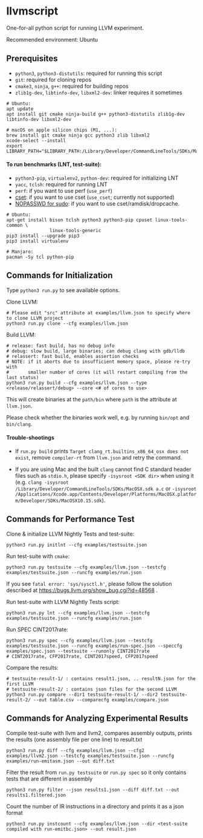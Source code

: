 # llvmscript

One-for-all python script for running LLVM experiment.

Recommended environment: Ubuntu

## Prerequisites

- `python3`, `python3-distutils`: required for running this script
- `git`: required for cloning repos
- `cmake3`, `ninja`, `g++`: required for building repos
- `zlib1g-dev`, `libtinfo-dev`, `libxml2-dev`: linker requires it sometimes

```
# Ubuntu:
apt update
apt install git cmake ninja-build g++ python3-distutils zlib1g-dev libtinfo-dev libxml2-dev

# macOS on apple silicon chips (M1, ...):
brew install git cmake ninja gcc python3 zlib libxml2
xcode-select --install
export LIBRARY_PATH="$LIBRARY_PATH:/Library/Developer/CommandLineTools/SDKs/MacOSX.sdk/usr/lib"
```

#### To run benchmarks (LNT, test-suite):

- `python3-pip`, `virtualenv2`, `python-dev`: required for initializing LNT
- `yacc`, `tclsh`: required for running LNT
- `perf`: if you want to use perf (`use_perf`)
- [cset](https://stackoverflow.com/questions/11111852/how-to-shield-a-cpu-from-the-linux-scheduler-prevent-it-scheduling-threads-onto): if you want to use cset (`use_cset`; currently not supported)
- [NOPASSWD for sudo](https://askubuntu.com/questions/147241/execute-sudo-without-password): if you want to use cset/ramdisk/dropcache.

```
# Ubuntu:
apt-get install bison tclsh python3 python3-pip cpuset linux-tools-common \
                linux-tools-generic
pip3 install --upgrade pip3
pip3 install virtualenv

# Manjaro:
pacman -Sy tcl python-pip
```


## Commands for Initialization

Type `python3 run.py` to see available options.

Clone LLVM:
```
# Please edit "src" attribute at examples/llvm.json to specify where to clone LLVM project
python3 run.py clone --cfg examples/llvm.json
```

Build LLVM:
```
# release: fast build, has no debug info
# debug: slow build, large binaries; can debug clang with gdb/lldb
# relassert: fast build, enables assertion checks
# NOTE: if it aborts due to insufficient memory space, please re-try with
#       smaller number of cores (it will restart compiling from the last status)
python3 run.py build --cfg examples/llvm.json --type <release/relassert/debug> --core <# of cores to use>
```

This will create binaries at the `path/bin` where `path` is the attribute at `llvm.json`.

Please check whether the binaries work well, e.g. by running `bin/opt` and `bin/clang`.

#### Trouble-shootings

- If `run.py build` prints `Target clang_rt.builtins_x86_64_osx does not exist`, remove `compiler-rt` from `llvm.json` and retry the command.

- If you are using Mac and the built `clang` cannot find C standard header files such as `stdio.h`, please specify `-isysroot <SDK dir>` when using it (e.g. `clang -isysroot  /Library/Developer/CommandLineTools/SDKs/MacOSX.sdk a.c` or `-isysroot /Applications/Xcode.app/Contents/Developer/Platforms/MacOSX.platform/Developer/SDKs/MacOSX10.15.sdk`).


## Commands for Performance Test

Clone & initialize LLVM Nightly Tests and test-suite:
```
python3 run.py initlnt --cfg examples/testsuite.json
```

Run test-suite with `cmake`:
```
python3 run.py testsuite --cfg examples/llvm.json --testcfg examples/testsuite.json --runcfg examples/run.json
```

If you see `fatal error: 'sys/sysctl.h'`, please follow the solution described at https://bugs.llvm.org/show_bug.cgi?id=48568 .

Run test-suite with LLVM Nightly Tests script:
```
python3 run.py lnt --cfg examples/llvm.json --testcfg examples/testsuite.json --runcfg examples/run.json
```

Run SPEC CINT2017rate:
```
python3 run.py spec --cfg examples/llvm.json --testcfg examples/testsuite.json --runcfg examples/run-spec.json --speccfg examples/spec.json --testsuite --runonly CINT2017rate
# CINT2017rate, CFP2017rate, CINT2017speed, CFP2017speed
```

Compare the results:
```
# testsuite-result-1/ : contains result1.json, .. resultN.json for the first LLVM
# testsuite-result-2/ : contains json files for the second LLVM
python3 run.py compare --dir1 testsuite-result-1/ --dir2 testsuite-result-2/ --out table.csv --comparecfg examples/compare.json
```

## Commands for Analyzing Experimental Results

Compile test-suite with llvm and llvm2, compares assembly outputs, prints the results (one assembly file per one line) to result.txt
```
python3 run.py diff --cfg examples/llvm.json --cfg2 examples/llvm2.json --testcfg examples/testsuite.json --runcfg examples/run-emitasm.json --out diff.txt
```

Filter the result from `run.py testsuite` or `run.py spec` so it only contains tests that are different in assembly
```
python3 run.py filter --json results1.json --diff diff.txt --out results1.filtered.json
```

Count the number of IR instructions in a directory and prints it as a json format
```
python3 run.py instcount --cfg examples/llvm.json --dir <test-suite compiled with run-emitbc.json> --out result.json
```
